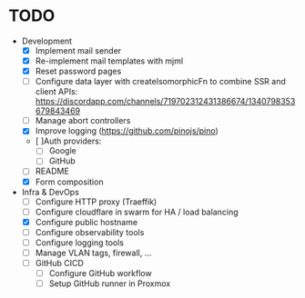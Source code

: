 # TODO

- Development
  - [x] Implement mail sender
  - [x] Re-implement mail templates with mjml
  - [x] Reset password pages
  - [ ] Configure data layer with createIsomorphicFn to combine SSR and client APIs: https://discordapp.com/channels/719702312431386674/1340798353679843469
  - [ ] Manage abort controllers
  - [x] Improve logging (https://github.com/pinojs/pino)
  - [ ]Auth providers:
    - [ ] Google
    - [ ] GitHub
  - [ ] README
  - [x] Form composition
- Infra & DevOps
  - [ ] Configure HTTP proxy (Traeffik)
  - [ ] Configure cloudflare in swarm for HA / load balancing
  - [x] Configure public hostname
  - [ ] Configure observability tools
  - [ ] Configure logging tools
  - [ ] Manage VLAN tags, firewall, ...
  - [ ] GitHub CICD
    - [ ] Configure GitHub workflow
    - [ ] Setup GitHub runner in Proxmox
